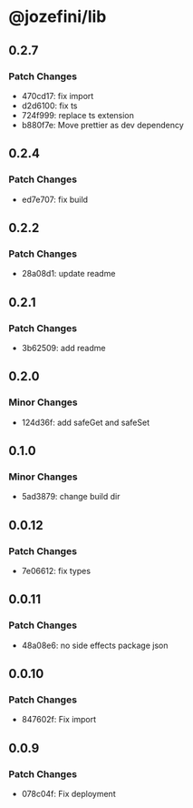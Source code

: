 # @jozefini/lib

## 0.2.7

### Patch Changes

- 470cd17: fix import
- d2d6100: fix ts
- 724f999: replace ts extension
- b880f7e: Move prettier as dev dependency

## 0.2.4

### Patch Changes

- ed7e707: fix build

## 0.2.2

### Patch Changes

- 28a08d1: update readme

## 0.2.1

### Patch Changes

- 3b62509: add readme

## 0.2.0

### Minor Changes

- 124d36f: add safeGet and safeSet

## 0.1.0

### Minor Changes

- 5ad3879: change build dir

## 0.0.12

### Patch Changes

- 7e06612: fix types

## 0.0.11

### Patch Changes

- 48a08e6: no side effects package json

## 0.0.10

### Patch Changes

- 847602f: Fix import

## 0.0.9

### Patch Changes

- 078c04f: Fix deployment
